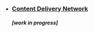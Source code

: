 * ### [Content Delivery Network](https://en.wikipedia.org/wiki/Content_delivery_network)

  ##### [work in progress]
